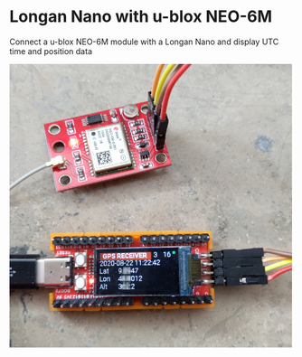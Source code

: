 <h1>Longan Nano with u-blox NEO-6M</h1>

<p>Connect a u-blox NEO-6M module with a Longan Nano and display UTC time and position data</p>

<img src="img.jpg" alt="" width="500px"/>
